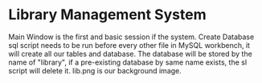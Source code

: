 # Library Management System

Main Window is the first and basic session if the system.
Create Database sql script needs to be run before every other file in MySQL workbench, it will create all our tables and database.
The database will be stored by the name of "library", if a pre-existing database by same name exists, the sl script will delete it.
lib.png is our background image. 
